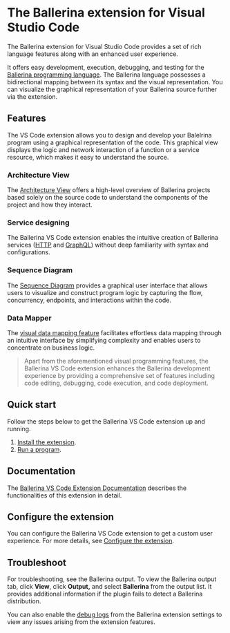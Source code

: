 # The Ballerina extension for Visual Studio Code

The Ballerina extension for Visual Studio Code provides a set of rich language features along with an enhanced user experience. 

It offers easy development, execution, debugging, and testing for the [Ballerina programming language](https://ballerina.io/). The Ballerina language possesses a bidirectional mapping between its syntax and the visual representation. You can visualize the graphical representation of your Ballerina source further via the extension.

## Features

The VS Code extension allows you to design and develop your Balelrina program using a graphical representation of the code. This graphical view displays the logic and network interaction of a function or a service resource, which makes it easy to understand the source. 

### Architecture View

The [Architecture View](https://wso2.com/ballerina/vscode/docs/visual-programming/architecture-view/architecture-diagram/) offers a high-level overview of Ballerina projects based solely on the source code to understand the components of the project and how they interact. 

### Service designing

The Ballerina VS Code extension enables the intuitive creation of Ballerina services ([HTTP](https://wso2.com/ballerina/vscode/docs/visual-programming/http-api-designer/) and [GraphQL](https://wso2.com/ballerina/vscode/docs/visual-programming/graphql-designer/)) without deep familiarity with syntax and configurations.

### Sequence Diagram

The [Sequence Diagram](https://wso2.com/ballerina/vscode/docs/visual-programming/sequence-diagram-view/) provides a graphical user interface that allows users to visualize and construct program logic by capturing the flow, concurrency, endpoints, and interactions within the code.

### Data Mapper

The [visual data mapping feature](https://wso2.com/ballerina/vscode/docs/visual-programming/data-mapper/) facilitates effortless data mapping through an intuitive interface by simplifying complexity and enables users to concentrate on business logic.

> Apart from the aforementioned visual programming features, the Ballerina VS Code extension enhances the Ballerina development experience by providing a comprehensive set of features including code editing, debugging, code execution, and code deployment.

## Quick start

Follow the steps below to get the Ballerina VS Code extension up and running.

1. [Install the extension](https://wso2.com/ballerina/vscode/docs/get-started/install-the-extension/).
2. [Run a program](https://wso2.com/ballerina/vscode/docs/get-started/run-a-program/).

## Documentation

The [Ballerina VS Code Extension Documentation](https://wso2.com/ballerina/vscode/docs/) describes the functionalities of this extension in detail.

## Configure the extension

You can configure the Ballerina VS Code extension to get a custom user experience. For more details, see [Configure the extension](https://wso2.com/ballerina/vscode/docs/configure-the-extension/).

## Troubleshoot

For troubleshooting, see the Ballerina output. To view the Ballerina output tab, click **View**, click **Output,** and select **Ballerina** from the output list. It provides additional information if the plugin fails to detect a Ballerina distribution.  

You can also enable the [debug logs](https://wso2.com/ballerina/vscode/docs/configure-the-extension/#advanced-configurations) from the Ballerina extension settings to view any issues arising from the extension features.
